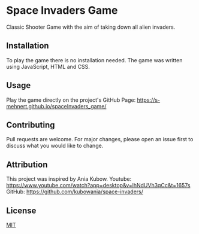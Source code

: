 # Space Invaders Game

Classic Shooter Game with the aim of taking down all alien invaders. 

## Installation

To play the game there is no installation needed.
The game was written using JavaScript, HTML and CSS.

## Usage

Play the game directly on the project's GitHub Page: https://s-mehnert.github.io/spaceInvaders_game/

## Contributing

Pull requests are welcome. For major changes, please open an issue first
to discuss what you would like to change.


## Attribution

This project was inspired by Ania Kubow. 
Youtube: https://www.youtube.com/watch?app=desktop&v=lhNdUVh3qCc&t=1657s
GitHub: https://github.com/kubowania/space-invaders/

## License

[MIT](https://choosealicense.com/licenses/mit/)